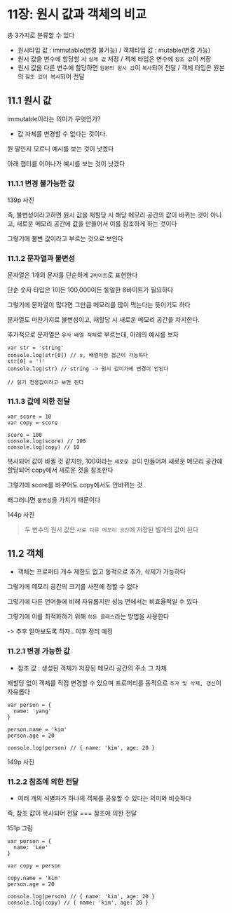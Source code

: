 # 11장: 원시 값과 객체의 비교

총 3가지로 분류할 수 있다

- 원시타입 값 : immutable(변경 불가능) / 객체타입 값 : mutable(변경 가능)
- 원시 값을 변수에 할당할 시 `실제 값` 저장 / 객체 타입은 변수에 `참조 값`이 저장
- 원시 값을 다른 변수에 할당하면 `원본의 원시 값`이 `복사`되어 전달 / 객체 타입은 원본의 `참조 값이 복사`되어 전달

## 11.1 원시 값

immutable이라는 의미가 무엇인가?

- 값 자체를 변경할 수 없다는 것이다.

뭔 말인지 모르니 예시를 보는 것이 낫겠다

아래 챕터를 이어나가 예시를 보는 것이 낫겠다

### 11.1.1 변경 불가능한 값

139p 사진

즉, 불변성이라고하면 원시 값을 재할당 시 해당 메모리 공간의 값이 바뀌는 것이 아니고, 새로운 메모리 공간에 값을 만들어서 이를 참조하게 하는 것이다

그렇기에 불변 값이라고 부르는 것으로 보인다

### 11.1.2 문자열과 불변성

문자열은 1개의 문자를 단순하게 `2바이트`로 표현한다

단순 숫자 타입은 1이든 100,000이든 동일한 8바이트가 필요하다

그렇기에 문자열이 많다면 그만큼 메모리를 많이 먹는다는 뜻이기도 하다

문자열도 마찬가지로 불변성이고, 재할당 시 새로운 메모리 공간을 차지한다.

추가적으로 문자열은 `유사 배열 객체`로 부르는데, 아래의 예시를 보자

```
var str = 'string'
console.log(str[0]) // s, 배열처럼 접근이 가능하다
str[0] = '!'
console.log(str) // string -> 원시 값이기에 변경이 안된다

// 읽기 전용값이라고 보면 된다
```

### 11.1.3 값에 의한 전달

```
var score = 10
var copy = score

score = 100
console.log(score) // 100
console.log(copy) // 10
```

복사되어 값이 바뀔 것 같지만, 100이라는 `새로운 값`이 만들어져 새로운 메모리 공간에 할당되어 copy에서 새로운 것을 참조한다

그렇기에 score를 바꾸어도 copy에서도 안바뀌는 것

왜그러냐면 `불변성`을 가지기 때문이다

144p 사진

> 두 변수의 원시 값은 `서로 다른 메모리 공간`에 저장된 별개의 값이 된다

## 11.2 객체

- 객체는 프로퍼티 개수 제한도 없고 동적으로 추가, 삭제가 가능하다

그렇기에 메모리 공간의 크기를 사전에 정할 수 없다

그렇기에 다른 언어들에 비해 자유롭지만 성능 면에서는 비효율적일 수 있다

그렇기에 이를 최적화하기 위해 `히든 클래스`라는 방법을 사용한다

-> 추후 알아보도록 하자.. 이후 정리 예정

### 11.2.1 변경 가능한 값

- 참조 값 : 생성된 객체가 저장된 메모리 공간의 주소 그 자체

재할당 없이 객체를 직접 변경할 수 있으며 프로퍼티를 동적으로 `추가 및 삭제, 갱신`이 자유롭다

```
var person = {
  name: 'yang'
}

person.name = 'kim'
person.age = 20

console.log(person) // { name: 'kim', age: 20 }
```

149p 사진

### 11.2.2 참조에 의한 전달

- 여러 개의 식별자가 하나의 객체를 공유할 수 있다는 의미와 비슷하다

즉, 참조 값이 복사되어 전달 === 참조에 의한 전달

151p 그림

```
var person = {
  name: 'Lee'
}

var copy = person

copy.name = 'kim'
person.age = 20

console.log(person) // { name: 'kim', age: 20 }
console.log(copy) // { name: 'kim', age: 20 }
```
